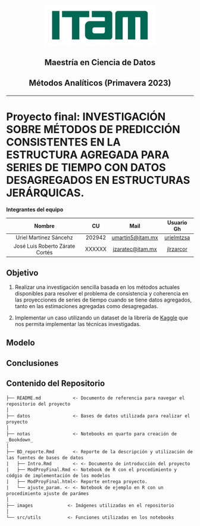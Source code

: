 <p align = "center">
    <img src="images/logo_itam.png" width="300" height="110" />

## <p align = "center"> Maestría en Ciencia de Datos

## <p align = "center"> Métodos Analíticos (Primavera 2023)

---
  
# Proyecto final: INVESTIGACIÓN SOBRE MÉTODOS DE PREDICCIÓN CONSISTENTES EN LA ESTRUCTURA AGREGADA PARA SERIES DE TIEMPO CON DATOS DESAGREGADOS EN ESTRUCTURAS JERÁRQUICAS.

**Integrantes del equipo**  

| Nombre                          |     CU   | Mail                    | Usuario Gh                                    |
| :-----------------------------: | :------: | :---------------------: | :-------------------------------------------: |
| Uriel Martinez Sáncehz          | 202942   | umartin5@itam.mx        | [urielmtzsa](https://github.com/urielmtzsa)   |
| José Luis Roberto Zárate Cortés | XXXXXX   | jzaratec@itam.mx        | [jlrzarcor](https://github.com/jlrzarcor)     |

## Objetivo
1. Realizar una investigación sencilla basada en los métodos actuales disponibles para resolver el problema de consistencia y coherencia en las proyecciones de series de tiempo cuando se tiene datos 
agregados, tanto en las estimaciones agregadas como desagregadas.

2. Implementar un caso utilizando un dataset de la librería de [Kaggle](https://www.kaggle.com/competitions/tabular-playground-series-sep-2022/data) que nos permita implementar las técnicas investigadas.


## Modelo




## Conclusiones




## Contenido del Repositorio

```
├── README.md            <- Documento de referencia para navegar el repositorio del proyecto
│
├── datos                <- Bases de datos utilizada para realizar el proyecto
│
├── notas                <- Notebooks en quarto para creación de _Bookdown_
│
├── BD_reporte.Rmd       <- Reporte de la descripción y utilización de las fuentes de bases de datos
|   ├── Intro.Rmd        <- <- Documento de introducción del proyecto
|   ├── ModProyFinal.Rmd <- Notebook de R con el procedimiento y códgio de implementación de los modelos
|   ├── ModProyFinal.html<- Reporte entrega proyecto.
|   └── ajuste_param. <- <- Notebook de ejemplo en R con un procedimiento ajuste de parámes
│
├── images             <- Imágenes utilizadas en el repositorio
│
└── src/utils          <- Funciones utilizadas en los notebooks

